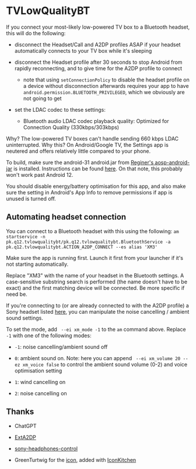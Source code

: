 # TVLowQualityBT

If you connect your most-likely low-powered TV box to a Bluetooth headset, this will do the following:

* disconnect the Headset/Call and A2DP profiles ASAP if your headset automatically connects to your TV box while it's sleeping

* disconnect the Headset profile after 30 seconds to stop Android from rapidly reconnecting, and to give time for the A2DP profile to connect

    * note that using `setConnectionPolicy` to disable the headset profile on a device without disconnection afterwards requires your app to have `android.permission.BLUETOOTH_PRIVILEGED`, which we obviously are not going to get

* set the LDAC codec to these settings:

    * Bluetooth audio LDAC codec playback quality: Optimized for Connection Quality (330kbps/303kbps)

Why? The low-powered TV boxes can't handle sending 660 kbps LDAC uninterrupted. Why this? On Android/Google TV, the Settings app is neutered and offers relatively little compared to your phone.

To build, make sure the android-31 android.jar from [Reginer's aosp-android-jar](https://github.com/Reginer/aosp-android-jar) is installed. Instructions can be found [here](https://github.com/1fexd/aosp-android-jar-mirror#installation). On that note, this probably won't work past Android 12.

You should disable energy/battery optimisation for this app, and also make sure the setting in Android's App Info to remove permissions if app is unused is turned off.

## Automating headset connection

You can connect to a Bluetooth headset with this using the following: `am startservice -n pk.q12.tvlowqualitybt/pk.q12.tvlowqualitybt.BluetoothService -a pk.q12.tvlowqualitybt.ACTION_A2DP_CONNECT --es alias 'XM3'`

Make sure the app is running first. Launch it first from your launcher if it's not starting automatically.

Replace "XM3" with the name of your headset in the Bluetooth settings. A case-sensitive substring search is performed (the name doesn't have to be exact) and the first matching device will be connected. Be more specific if need be.

If you're connecting to (or are already connected to with the A2DP profile) a Sony headset listed [here](https://github.com/ClusterM/sony-headphones-control/blob/d88b49d1e4e7d2f258848a3cb739c8b83aea1a51/README.md#sony-headphones-control), you can manipulate the noise cancelling / ambient sound settings.

To set the mode, add ` --ei xm_mode -1` to the `am` command above. Replace `-1` with one of the following modes:

* `-1`: noise cancelling/ambient sound off

* `0`: ambient sound on. Note: here you can append ` --ei xm_volume 20 --ez xm_voice false` to control the ambient sound volume (0-2) and voice optimisation setting

* `1`: wind cancelling on

* `2`: noise cancelling on

## Thanks

* ChatGPT

* [ExtA2DP](https://github.com/anonymix007/ExtA2DP)

* [sony-headphones-control](https://github.com/ClusterM/sony-headphones-control.git)

* GreenTurtwig for the [icon](https://pictogrammers.com/library/mdi/icon/headphones-bluetooth/), added with [IconKitchen](https://icon.kitchen/)
